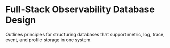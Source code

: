 # Full-Stack Observability Database Design

Outlines principles for structuring databases that support metric, log, trace, event, and profile storage in one system.
